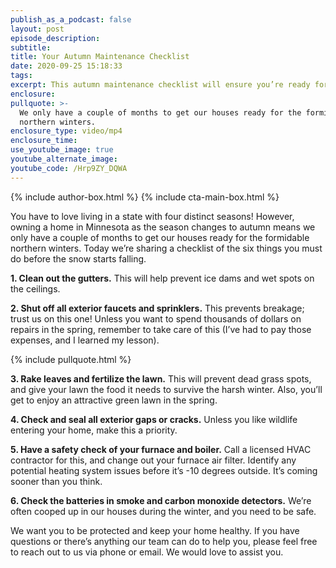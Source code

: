 ```yaml
---
publish_as_a_podcast: false
layout: post
episode_description:
subtitle:
title: Your Autumn Maintenance Checklist
date: 2020-09-25 15:18:33
tags:
excerpt: This autumn maintenance checklist will ensure you’re ready for the winter.
enclosure:
pullquote: >-
  We only have a couple of months to get our houses ready for the formidable
  northern winters.
enclosure_type: video/mp4
enclosure_time:
use_youtube_image: true
youtube_alternate_image:
youtube_code: /Hrp9ZY_DQWA
---
```


{% include author-box.html %}
{% include cta-main-box.html %}

You have to love living in a state with four distinct seasons\! However, owning a home in Minnesota as the season changes to autumn means we only have a couple of months to get our houses ready for the formidable northern winters. Today we’re sharing a checklist of the six things you must do before the snow starts falling.

**1\. Clean out the gutters.** This will help prevent ice dams and wet spots on the ceilings.

**2\. Shut off all exterior faucets and sprinklers.** This prevents breakage; trust us on this one\! Unless you want to spend thousands of dollars on repairs in the spring, remember to take care of this (I’ve had to pay those expenses, and I learned my lesson).&nbsp;

{% include pullquote.html %}

**3\. Rake leaves and fertilize the lawn.** This will prevent dead grass spots, and give your lawn the food it needs to survive the harsh winter. Also, you’ll get to enjoy an attractive green lawn in the spring.

**4\. Check and seal all exterior gaps or cracks.** Unless you like wildlife entering your home, make this a priority.

**5\. Have a safety check of your furnace and boiler.** Call a licensed HVAC contractor for this, and change out your furnace air filter. Identify any potential heating system issues before it’s -10 degrees outside. It’s coming sooner than you think.&nbsp;

**6\. Check the batteries in smoke and carbon monoxide detectors.** We’re often cooped up in our houses during the winter, and you need to be safe.

We want you to be protected and keep your home healthy. If you have questions or there’s anything our team can do to help you, please feel free to reach out to us via phone or email. We would love to assist you.